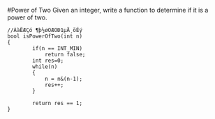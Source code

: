 #Power of Two
Given an integer, write a function to determine if it is a power of two.

```
//ÀàËÆÇó ¶þ½øÖÆÖÐ1µÄ¸öÊý
bool isPowerOfTwo(int n)
{
        if(n == INT_MIN)
            return false;
        int res=0;
        while(n)
        {
            n = n&(n-1);
            res++;
        }
        
        return res == 1;
}
```